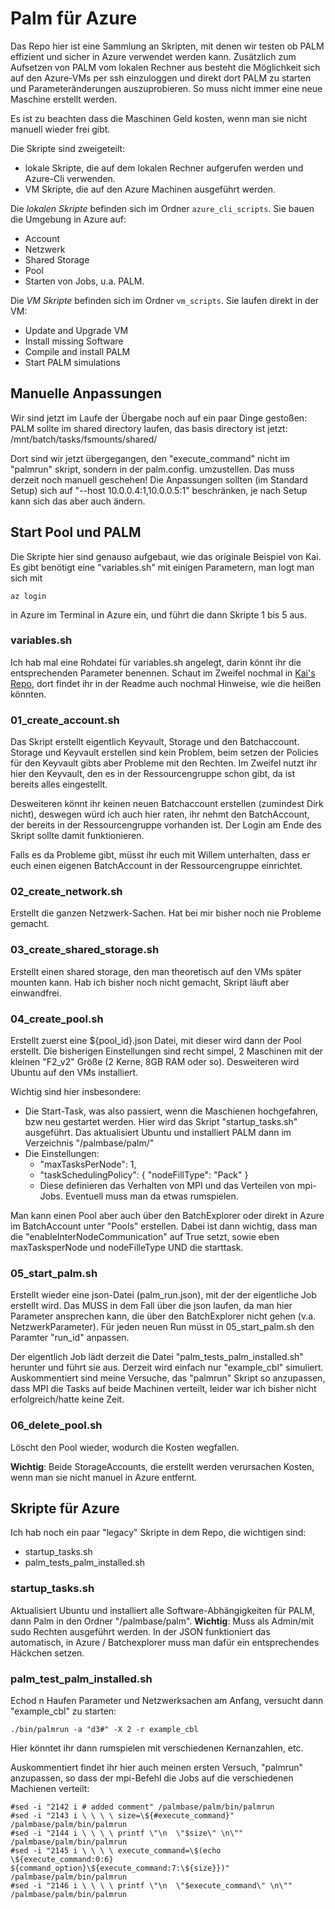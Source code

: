 # Palm für Azure

Das Repo hier ist eine Sammlung an Skripten, mit denen wir testen ob PALM effizient und sicher in Azure verwendet werden kann.
Zusätzlich zum Aufsetzen von PALM vom lokalen Rechner aus besteht die Möglichkeit sich auf den Azure-VMs per ssh einzuloggen und direkt dort PALM zu starten und Parameteränderungen auszuprobieren. So muss nicht immer eine neue Maschine erstellt werden.

Es ist zu beachten dass die Maschinen Geld kosten, wenn man sie nicht manuell wieder frei gibt.

Die Skripte sind zweigeteilt:

 * lokale Skripte, die auf dem lokalen Rechner aufgerufen werden und Azure-Cli verwenden.
 * VM Skripte, die auf den Azure Machinen ausgeführt werden.

Die _lokalen Skripte_ befinden sich im Ordner `azure_cli_scripts`. Sie bauen die Umgebung in Azure auf:

 * Account
 * Netzwerk
 * Shared Storage
 * Pool
 * Starten von Jobs, u.a. PALM.

Die _VM Skripte_ befinden sich im Ordner `vm_scripts`. Sie laufen direkt in der VM:

 * Update and Upgrade VM
 * Install missing Software
 * Compile and install PALM
 * Start PALM simulations

## Manuelle Anpassungen
Wir sind jetzt im Laufe der Übergabe noch auf ein paar Dinge gestoßen:
PALM sollte im shared directory laufen, das basis directory ist jetzt:
    /mnt/batch/tasks/fsmounts/shared/

Dort sind wir jetzt übergegangen, den "execute_command" nicht im "palmrun" skript, sondern in der palm.config. umzustellen. Das muss derzeit noch manuell geschehen!
Die Anpassungen sollten (im Standard Setup) sich auf "--host 10.0.0.4:1,10.0.0.5:1" beschränken, je nach Setup kann sich das aber auch ändern.

## Start Pool und PALM
Die Skripte hier sind genauso aufgebaut, wie das originale Beispiel von Kai. Es gibt benötigt eine "variables.sh" mit einigen Parametern,
man logt man sich mit

    az login

in Azure im Terminal in Azure ein, und führt die dann Skripte 1 bis 5 aus.

### variables.sh
Ich hab mal eine Rohdatei für variables.sh angelegt, darin könnt ihr die entsprechenden Parameter benennen. Schaut im Zweifel nochmal in [Kai's Repo](https://github.com/kaneuffe/azure-batch-workshop), dort findet ihr in der Readme auch nochmal Hinweise, wie die heißen könnten.


### 01_create_account.sh
Das Skript erstellt eigentlich Keyvault, Storage und den Batchaccount. Storage und Keyvault erstellen sind kein Problem, beim setzen der Policies für den Keyvault gibts aber Probleme mit den Rechten. Im Zweifel nutzt ihr hier den Keyvault, den es in der Ressourcengruppe schon gibt, da ist bereits alles eingestellt.

Desweiteren könnt ihr keinen neuen Batchaccount erstellen (zumindest Dirk nicht), deswegen würd ich auch hier raten, ihr nehmt den BatchAccount, der bereits in der Ressourcengruppe vorhanden ist. Der Login am Ende des Skript sollte damit funktionieren.

Falls es da Probleme gibt, müsst ihr euch mit Willem unterhalten, dass er euch einen eigenen BatchAccount in der Ressourcengruppe einrichtet.

### 02_create_network.sh
Erstellt die ganzen Netzwerk-Sachen. Hat bei mir bisher noch nie Probleme gemacht.


### 03_create_shared_storage.sh
Erstellt einen shared storage, den man theoretisch auf den VMs später mounten kann. Hab ich bisher noch nicht gemacht, Skript läuft aber einwandfrei.


### 04_create_pool.sh
Erstellt zuerst eine ${pool_id}.json Datei, mit dieser wird dann der Pool erstellt. Die bisherigen Einstellungen sind recht simpel, 2 Maschinen mit der kleinen "F2_v2" Größe (2 Kerne, 8GB RAM oder so). Desweiteren wird Ubuntu auf den VMs installiert.

Wichtig sind hier insbesondere:
* Die Start-Task, was also passiert, wenn die Maschienen hochgefahren, bzw neu gestartet werden. Hier wird das Skript "startup_tasks.sh" ausgeführt. Das aktualisiert Ubuntu und installiert PALM dann im Verzeichnis "/palmbase/palm/"
* Die Einstellungen:
    * "maxTasksPerNode": 1,
    * "taskSchedulingPolicy": {
        "nodeFillType": "Pack"
       }
    * Diese definieren das Verhalten von MPI und das Verteilen von mpi-Jobs. Eventuell muss man da etwas rumspielen.

Man kann einen Pool aber auch über den BatchExplorer oder direkt in Azure im BatchAccount unter "Pools" erstellen. Dabei ist dann wichtig, dass man die "enableInterNodeCommunication" auf True setzt, sowie eben maxTasksperNode und nodeFilleType UND die starttask.


### 05_start_palm.sh
Erstellt wieder eine json-Datei (palm_run.json), mit der der eigentliche Job erstellt wird. Das MUSS in dem Fall über die json laufen, da man hier Parameter ansprechen kann, die über den BatchExplorer nicht gehen (v.a. NetzwerkParameter). Für jeden neuen Run müsst in 05_start_palm.sh den Paramter "run_id" anpassen.

Der eigentlich Job lädt derzeit die Datei "palm_tests_palm_installed.sh" herunter und führt sie aus. Derzeit wird einfach nur "example_cbl" simuliert. Auskommentiert sind meine Versuche, das "palmrun" Skript so anzupassen, dass MPI die Tasks auf beide Machinen verteilt, leider war ich bisher nicht erfolgreich/hatte keine Zeit.


### 06_delete_pool.sh
Löscht den Pool wieder, wodurch die Kosten wegfallen.

**Wichtig**: Beide StorageAccounts, die erstellt werden verursachen Kosten, wenn man sie nicht manuel in Azure entfernt.


## Skripte für Azure
Ich hab noch ein paar "legacy" Skripte in dem Repo, die wichtigen sind:
* startup_tasks.sh
* palm_tests_palm_installed.sh

### startup_tasks.sh
Aktualisiert Ubuntu und installiert alle Software-Abhängigkeiten für PALM, dann Palm in den Ordner "/palmbase/palm".
**Wichtig**: Muss als Admin/mit sudo Rechten ausgeführt werden. In der JSON funktioniert das automatisch, in Azure / Batchexplorer muss man dafür ein entsprechendes Häckchen setzen.

### palm_test_palm_installed.sh
Echod n Haufen Parameter und Netzwerksachen am Anfang, versucht dann "example_cbl" zu starten:

    ./bin/palmrun -a "d3#" -X 2 -r example_cbl

Hier könntet ihr dann rumspielen mit verschiedenen Kernanzahlen, etc.

Auskommentiert findet ihr hier auch meinen ersten Versuch, "palmrun" anzupassen, so dass der mpi-Befehl die Jobs auf die verschiedenen Machienen verteilt:

    #sed -i "2142 i # added comment" /palmbase/palm/bin/palmrun
    #sed -i "2143 i \ \ \ \ size=\${#execute_command}" /palmbase/palm/bin/palmrun
    #sed -i "2144 i \ \ \ \ printf \"\n  \"$size\" \n\"" /palmbase/palm/bin/palmrun
    #sed -i "2145 i \ \ \ \ execute_command=\$(echo \${execute_command:0:6} ${command_option}\${execute_command:7:\${size}})" /palmbase/palm/bin/palmrun
    #sed -i "2146 i \ \ \ \ printf \"\n  \"$execute_command\" \n\"" /palmbase/palm/bin/palmrun
